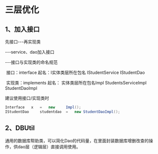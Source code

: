 # 三层优化

## 1、加入接口

先接口---再实现类

---service、dao加入接口

---接口与实现类的命名规范

​					接口：interface		起名：I实体类层所在包名			IStudentService			IStudentDao

​					实现类：implements	起名： 实体类层所在包名Impl		StudentsServiceImpl	StudentDaoImpl

建议使用接口/实现类时

~~~  java
Interface	x	=	new		Impl();		
IStudentDao 	studentdao	=	new StudentDaoImpl();
~~~

## 2、DBUtil

通用的数据库帮助类，可以简化Dao的代码量，在里面封装数据库增删改查的操作，供dao层（逻辑层）直接调用使用。